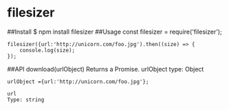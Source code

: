 # filesizer

##Install
	$ npm install filesizer
##Usage
	const filesizer = require('filesizer');

	filesizer({url:'http://unicorn.com/foo.jpg').then((size) => {
		console.log(size);
	});
##API
	download(urlObject)
	Returns  a Promise.
	urlObject
	type: Object

	urlObject ={url:'http://unicorn.com/foo.jpg'};

	url
	Type: string
